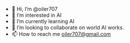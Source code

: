 - 👋 Hi, I’m @oiler707
- 👀 I’m interested in AI
- 🌱 I’m currently learning AI
- 💞️ I’m looking to collaborate on world AI works.
- 📫 How to reach me oiler707@gmail.com

<!---
oiler707/oiler707 is a ✨ special ✨ repository because its `README.md` (this file) appears on your GitHub profile.
You can click the Preview link to take a look at your changes.
--->
